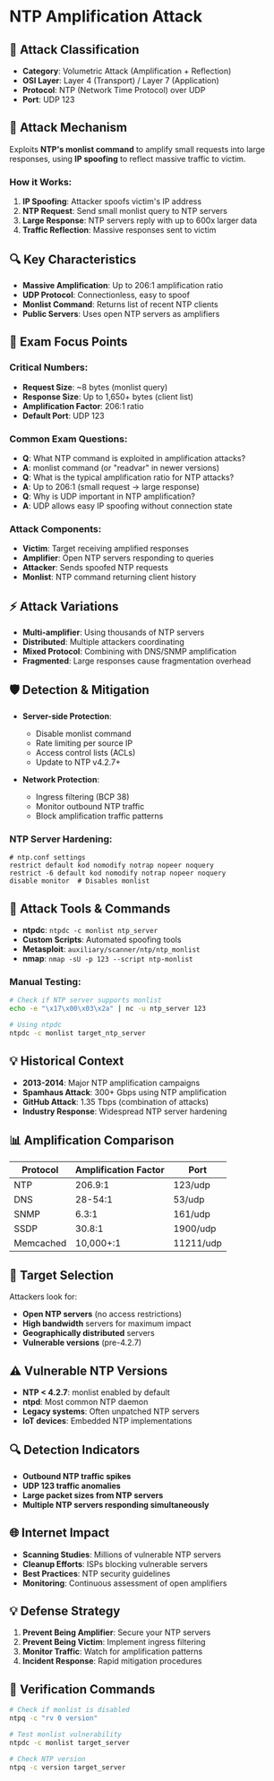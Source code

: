 # NTP Amplification Attack

## 📍 Attack Classification
- **Category**: Volumetric Attack (Amplification + Reflection)
- **OSI Layer**: Layer 4 (Transport) / Layer 7 (Application)
- **Protocol**: NTP (Network Time Protocol) over UDP
- **Port**: UDP 123

## 🎯 Attack Mechanism
Exploits **NTP's monlist command** to amplify small requests into large responses, using **IP spoofing** to reflect massive traffic to victim.

### How it Works:
1. **IP Spoofing**: Attacker spoofs victim's IP address
2. **NTP Request**: Send small monlist query to NTP servers
3. **Large Response**: NTP servers reply with up to 600x larger data
4. **Traffic Reflection**: Massive responses sent to victim

## 🔍 Key Characteristics
- **Massive Amplification**: Up to 206:1 amplification ratio
- **UDP Protocol**: Connectionless, easy to spoof
- **Monlist Command**: Returns list of recent NTP clients
- **Public Servers**: Uses open NTP servers as amplifiers

## 🚨 Exam Focus Points

### Critical Numbers:
- **Request Size**: ~8 bytes (monlist query)
- **Response Size**: Up to 1,650+ bytes (client list)
- **Amplification Factor**: 206:1 ratio
- **Default Port**: UDP 123

### Common Exam Questions:
- **Q**: What NTP command is exploited in amplification attacks?
- **A**: monlist command (or "readvar" in newer versions)
- **Q**: What is the typical amplification ratio for NTP attacks?
- **A**: Up to 206:1 (small request → large response)
- **Q**: Why is UDP important in NTP amplification?
- **A**: UDP allows easy IP spoofing without connection state

### Attack Components:
- **Victim**: Target receiving amplified responses
- **Amplifier**: Open NTP servers responding to queries
- **Attacker**: Sends spoofed NTP requests
- **Monlist**: NTP command returning client history

## ⚡ Attack Variations
- **Multi-amplifier**: Using thousands of NTP servers
- **Distributed**: Multiple attackers coordinating
- **Mixed Protocol**: Combining with DNS/SNMP amplification
- **Fragmented**: Large responses cause fragmentation overhead

## 🛡️ Detection & Mitigation
- **Server-side Protection**:
  - Disable monlist command
  - Rate limiting per source IP
  - Access control lists (ACLs)
  - Update to NTP v4.2.7+

- **Network Protection**:
  - Ingress filtering (BCP 38)
  - Monitor outbound NTP traffic
  - Block amplification traffic patterns

### NTP Server Hardening:
```
# ntp.conf settings
restrict default kod nomodify notrap nopeer noquery
restrict -6 default kod nomodify notrap nopeer noquery
disable monitor  # Disables monlist
```

## 🔧 Attack Tools & Commands
- **ntpdc**: `ntpdc -c monlist ntp_server`
- **Custom Scripts**: Automated spoofing tools
- **Metasploit**: `auxiliary/scanner/ntp/ntp_monlist`
- **nmap**: `nmap -sU -p 123 --script ntp-monlist`

### Manual Testing:
```bash
# Check if NTP server supports monlist
echo -e "\x17\x00\x03\x2a" | nc -u ntp_server 123

# Using ntpdc
ntpdc -c monlist target_ntp_server
```

## 💡 Historical Context
- **2013-2014**: Major NTP amplification campaigns
- **Spamhaus Attack**: 300+ Gbps using NTP amplification
- **GitHub Attack**: 1.35 Tbps (combination of attacks)
- **Industry Response**: Widespread NTP server hardening

## 📊 Amplification Comparison
| Protocol | Amplification Factor | Port |
|----------|---------------------|------|
| NTP | 206.9:1 | 123/udp |
| DNS | 28-54:1 | 53/udp |
| SNMP | 6.3:1 | 161/udp |
| SSDP | 30.8:1 | 1900/udp |
| Memcached | 10,000+:1 | 11211/udp |

## 🎯 Target Selection
Attackers look for:
- **Open NTP servers** (no access restrictions)
- **High bandwidth** servers for maximum impact
- **Geographically distributed** servers
- **Vulnerable versions** (pre-4.2.7)

## ⚠️ Vulnerable NTP Versions
- **NTP < 4.2.7**: monlist enabled by default
- **ntpd**: Most common NTP daemon
- **Legacy systems**: Often unpatched NTP servers
- **IoT devices**: Embedded NTP implementations

## 🔍 Detection Indicators
- **Outbound NTP traffic spikes**
- **UDP 123 traffic anomalies**
- **Large packet sizes from NTP servers**
- **Multiple NTP servers responding simultaneously**

## 🌐 Internet Impact
- **Scanning Studies**: Millions of vulnerable NTP servers
- **Cleanup Efforts**: ISPs blocking vulnerable servers
- **Best Practices**: NTP security guidelines
- **Monitoring**: Continuous assessment of open amplifiers

## 💡 Defense Strategy
1. **Prevent Being Amplifier**: Secure your NTP servers
2. **Prevent Being Victim**: Implement ingress filtering
3. **Monitor Traffic**: Watch for amplification patterns
4. **Incident Response**: Rapid mitigation procedures

## 🔧 Verification Commands
```bash
# Check if monlist is disabled
ntpq -c "rv 0 version"

# Test monlist vulnerability
ntpdc -c monlist target_server

# Check NTP version
ntpq -c version target_server
```
